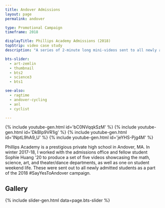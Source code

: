 ```yaml
---
title: Andover Admissions
layout: page
permalink: andover

type: Promotional Campaign
timeframe: 2018

displayTitle: Phillips Academy Admissions (2018)
topStrip: video case study
description: "A series of 2-minute long mini-videos sent to all newly admitted students promoting Andover and the #SayYesToAndover campaign."

bts-slider:
  - art-zemlin
  - thumbnail
  - bts2
  - science3
  - bts1

see-also:
  - ragtime
  - andover-cycling
  - anl
  - cyclist

---
```


{% include youtube-gen.html id='bC0NVqqkSzM' %}
{% include youtube-gen.html id='DkBIp9VR1ig' %}
{% include youtube-gen.html id='INptL9hA9_U' %}
{% include youtube-gen.html id='jeYHS-Pjg4M' %}

Phillips Academy is a prestigious private high school in Andover, MA. In winter 2017-18, I worked with the admissions office and fellow student Sophie Huang '20 to produce a set of five videos showcasing the math, science, art, and theater/dance departments, as well as one on student weekend life. These were sent out to all newly admitted students as a part of the 2018 #SayYesToAndover campaign.

## Gallery

{% include slider-gen.html data=page.bts-slider %}
